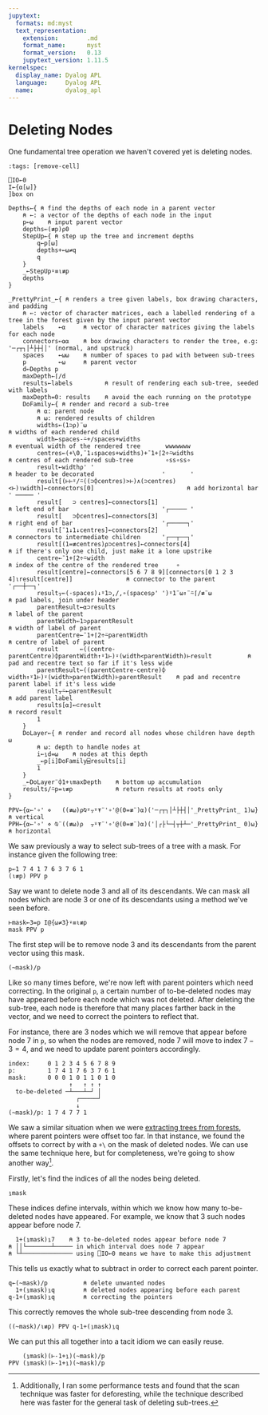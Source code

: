 ```yaml
---
jupytext:
  formats: md:myst
  text_representation:
    extension:        .md
    format_name:      myst
    format_version:   0.13
    jupytext_version: 1.11.5
kernelspec:
  display_name: Dyalog APL
  language:     Dyalog APL
  name:         dyalog_apl
---
```


# Deleting Nodes

One fundamental tree operation we haven't covered yet is deleting nodes. 

```{code-cell}
:tags: [remove-cell]

⎕IO←0
I←{⍺[⍵]}
]box on

Depths←{ ⍝ find the depths of each node in a parent vector
    ⍝ ←: a vector of the depths of each node in the input
    p←⍵    ⍝ input parent vector
    depths←(≢p)⍴0
    StepUp←{ ⍝ step up the tree and increment depths
        q←p[⍵]
        depths+←⍵≠q
        q
    }
    _←StepUp⍣≡⍳≢p
    depths
}

_PrettyPrint_←{ ⍝ renders a tree given labels, box drawing characters, and padding
	⍝ ←: vector of character matrices, each a labelled rendering of a tree in the forest given by the input parent vector
	labels    ←⍺     ⍝ vector of character matrices giving the labels for each node
	connectors←⍺⍺    ⍝ box drawing characters to render the tree, e.g: '─┌┬┐│┴├┼┤│' (normal, and upstruck)
	spaces    ←⍵⍵    ⍝ number of spaces to pad with between sub-trees
	p         ←⍵     ⍝ parent vector
	d←Depths p
	maxDepth←⌈/d
	results←labels         ⍝ result of rendering each sub-tree, seeded with labels
	maxDepth=0: results    ⍝ avoid the each running on the prototype
	DoFamily←{ ⍝ render and record a sub-tree
		⍝ ⍺: parent node
		⍝ ⍵: rendered results of children
		widths←(1⊃⍴)¨⍵                                                                           ⍝ widths of each rendered child
		width←spaces-⍨+/spaces+widths                                                            ⍝ eventual width of the rendered tree       wwwwwww
		centres←(+\0,¯1↓spaces+widths)+¯1+⌈2÷⍨widths                                             ⍝ centres of each rendered sub-tree         ∘ss∘ss∘
		result←width⍴' '                                                                         ⍝ header to be decorated                   '       '
		result[(⊢⊢⍤/⍨((⊃⌽centres)>⊢)∧(⊃centres)<⊢)⍳width]←connectors[0]                          ⍝ add horizontal bar                       ' ───── '
		result[   ⊃ centres]←connectors[1]                                                       ⍝ left end of bar                          '┌───── '
		result[   ⊃⌽centres]←connectors[3]                                                       ⍝ right end of bar                         '┌─────┐'
		result[¯1↓1↓centres]←connectors[2]                                                       ⍝ connectors to intermediate children      '┌──┬──┐'
		result[(1=≢centres)⍴⊃centres]←connectors[4]                                              ⍝ if there's only one child, just make it a lone upstrike
		centre←¯1+⌈2÷⍨width                                                                      ⍝ index of the centre of the rendered tree     ∘
		result[centre]←connectors[5 6 7 8 9][connectors[0 1 2 3 4]⍳result[centre]]               ⍝ connector to the parent                  '┌──┼──┐'
		result⍪←(-spaces)↓⍤1⊃,/,∘(spaces⍴' ')⍤1¨⍵↑¨⍨⌈/≢¨⍵                                        ⍝ pad labels, join under header
		parentResult←⍺⊃results                                                                   ⍝ label of the parent
		parentWidth←1⊃⍴parentResult                                                              ⍝ width of label of parent
		parentCentre←¯1+⌈2÷⍨parentWidth                                                          ⍝ centre of label of parent
		result      ←((centre-parentCentre)⌽parentWidth↑⍤1⊢)⍣(width<parentWidth)⊢result          ⍝ pad and recentre text so far if it's less wide
		parentResult←((parentCentre-centre)⌽      width↑⍤1⊢)⍣(width>parentWidth)⊢parentResult    ⍝ pad and recentre parent label if it's less wide
		result⍪⍨←parentResult                                                                    ⍝ add parent label
		results[⍺]←⊂result                                                                       ⍝ record result
		1
	}
	DoLayer←{ ⍝ render and record all nodes whose children have depth ⍵
		⍝ ⍵: depth to handle nodes at
		i←⍸d=⍵    ⍝ nodes at this depth
		_←p[i]DoFamily⌸results[i]
		1
	}
	_←DoLayer¨⌽1+⍳maxDepth    ⍝ bottom up accumulation
	results/⍨p=⍳≢p            ⍝ return results at roots only
}

PPV←{⍺←'∘' ⋄   ((≢⍵)⍴⍉⍤⍪⍤⍕¨'∘'@(0=≢¨)⍺)('─┌┬┐│┴├┼┤│'_PrettyPrint_ 1)⍵}    ⍝ vertical
PPH←{⍺←'∘' ⋄ ⍉¨((≢⍵)⍴  ⍪⍤⍕¨'∘'@(0=≢¨)⍺)('│┌├└─┤┬┼┴─'_PrettyPrint_ 0)⍵}    ⍝ horizontal
```

We saw previously a way to select sub-trees of a tree with a mask. For instance given the following tree:

```{code-cell}
p←1 7 4 1 7 6 3 7 6 1
(⍳≢p) PPV p
```

Say we want to delete node $3$ and all of its descendants. We can mask all nodes which are node $3$ or one of its descendants using a method we've seen before.

```{code-cell}
⊢mask←3=p I@{⍵≠3}⍣≡⍳≢p
mask PPV p
```

The first step will be to remove node $3$ and its descendants from the parent vector using this mask.

```{code-cell}
(~mask)/p
```

Like so many times before, we're now left with parent pointers which need correcting. In the original `p`, a certain number of to-be-deleted nodes may have appeared before each node which was not deleted. After deleting the sub-tree, each node is therefore that many places farther back in the vector, and we need to correct the pointers to reflect that.

For instance, there are $3$ nodes which we will remove that appear before node $7$ in `p`, so when the nodes are removed, node $7$ will move to index $7-3=4$, and we need to update parent pointers accordingly.

```
index:     0 1 2 3 4 5 6 7 8 9
p:         1 7 4 1 7 6 3 7 6 1
mask:      0 0 0 1 0 1 1 0 1 0
                 ↑   ↑ ↑ ↑
  to-be-deleted ─┴───┴─┘ │
                   ┌─────┘
                   ↓
(~mask)/p: 1 7 4 7 7 1
```

We saw a similar situation when we were [extracting trees from forests](forests.md#deforestation), where parent pointers were offset too far. In that instance, we found the offsets to correct by with a `+\` on the mask of deleted nodes. We can use the same technique here, but for completeness, we're going to show another way[^performance].

[^performance]: Additionally, I ran some performance tests and found that the scan technique was faster for deforesting, while the technique described here was faster for the general task of deleting sub-trees.

Firstly, let's find the indices of all the nodes being deleted.

```{code-cell}
⍸mask
```

These indices define intervals, within which we know how many to-be-deleted nodes have appeared. For example, we know that $3$ such nodes appear before node $7$.

```{code-cell}
  1+(⍸mask)⍸7    ⍝ 3 to-be-deleted nodes appear before node 7
⍝ ││└───────┴───── in which interval does node 7 appear
⍝ └┴────────────── using ⎕IO←0 means we have to make this adjustment
```

This tells us exactly what to subtract in order to correct each parent pointer.

```{code-cell}
q←(~mask)/p          ⍝ delete unwanted nodes
  1+(⍸mask)⍸q        ⍝ deleted nodes appearing before each parent
q-1+(⍸mask)⍸q        ⍝ correcting the pointers
```

This correctly removes the whole sub-tree descending from node $3$.

```{code-cell}
((~mask)/⍳≢p) PPV q-1+(⍸mask)⍸q
```

We can put this all together into a tacit idiom we can easily reuse.

```{code-cell}
    (⍸mask)(⊢-1+⍸)(~mask)/p
PPV (⍸mask)(⊢-1+⍸)(~mask)/p
```
